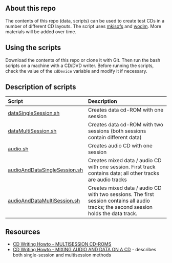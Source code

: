 ## About this repo

The contents of this repo (data, scripts) can be used to create test CDs in a number of different CD layouts. The script uses [mkisofs](http://linux.die.net/man/8/mkisofs) and [wodim](http://linux.die.net/man/1/wodim). More materials will be added over time.

## Using the scripts

Download the contents of this repo or clone it with Git. Then run the bash scripts on a machine with a CD/DVD writer. Before running the scripts, check the value of the `cdDevice` variable and modify it if necessary.

## Description of scripts

|Script|Description|
|:--|:--|
|[dataSingleSession.sh](/dataSingleSession.sh)|Creates data cd-ROM with one session|
|[dataMultiSession.sh](/dataMultiSession.sh)|Creates data cd-ROM with two sessions (both sessions contain different data)|
|[audio.sh](/audio.sh)|Creates audio CD with one session|
|[audioAndDataSingleSession.sh](/audioAndDataSingleSession.sh)|Creates mixed data / audio CD with one session. First track contains data; all other tracks are audio tracks|
|[audioAndDataMultiSession.sh](./audioAndDataMultiSession.sh)|Creates mixed data / audio CD with two sessions. The first session contains all audio tracks; the second session holds the data track.|


## Resources

* [CD Writing Howto - MULTISESSION CD-ROMS](http://howto-pages.org/cdwriting/08.php)
* [CD Writing Howto - MIXING AUDIO AND DATA ON A CD](http://howto-pages.org/cdwriting/11.php) - describes both single-session and multisession methods
